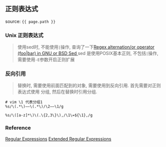## 正则表达式
source: `{{ page.path }}`

### Unix 正则表达式

> 使用sed时, 不能使用`|`操作, 查询了一下[Regex alternation/or operator (foo|bar) in GNU or BSD Sed
](https://unix.stackexchange.com/questions/145402/regex-alternation-or-operator-foobar-in-gnu-or-bsd-sed)
> sed 是使用POSIX基本正则, 不包括`|`操作, 需要使用`-E`参数开启正则扩展


### 反向引用

> 替换时, 需要使用前面匹配到的对象, 需要使用到反向引用. 首先需要对正则表达式使用
> 分组, 然后在替换时引用分组.
>

    # vim \1 代表分组1
    %s/\(.*\)——\(.*\)/\2——\1/g

    %s/\([a-z]*\)\(.\{2,3\}\),/\1\=${\1},/g

### Reference
[Regular Expressions](https://pubs.opengroup.org/onlinepubs/9699919799/basedefs/V1_chap09.html#tag_09_03)
[Extended Regular Expressions](http://pubs.opengroup.org/onlinepubs/9699919799/basedefs/V1_chap09.html#tag_09_04_03)
